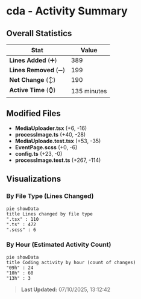 # cda - Activity Summary 

## Overall Statistics

| Stat                   | Value                                                             |
| ---------------------- | ----------------------------------------------------------------- |
| **Lines Added** (➕)   | 389                                          |
| **Lines Removed** (➖) | 199                                        |
| **Net Change** (↕)    | 190                |
| **Active Time** (⌚)   | 135 minutes |


## Modified Files
- **MediaUploader.tsx** (+6, -16)
- **processImage.ts** (+40, -28)
- **MediaUploade.test.tsx** (+53, -35)
- **EventPage.scss** (+0, -6)
- **config.ts** (+23, -0)
- **processImage.test.ts** (+267, -114)

## Visualizations

### By File Type (Lines Changed)

```mermaid
pie showData
title Lines changed by file type
".tsx" : 110
".ts" : 472
".scss" : 6
```

### By Hour (Estimated Activity Count)

```mermaid
pie showData
title Coding activity by hour (count of changes)
"09h" : 24
"10h" : 60
"13h" : 3
```


> **Last Updated:** 07/10/2025, 13:12:42